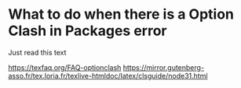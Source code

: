 # What to do when there is a Option Clash in Packages error

Just read this text

https://texfaq.org/FAQ-optionclash
https://mirror.gutenberg-asso.fr/tex.loria.fr/texlive-htmldoc/latex/clsguide/node31.html
